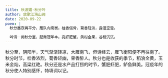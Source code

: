 ```yaml
---
title: 秋波媚·秋分吟
author: 放歌江海山阙
date: 2020-09-22
poem: |
  秋分昼夜再平分，雁队向南衡。桂香侵骨，菊香轻淡，露湿空澄。

  吟诗一阙秋分至，起舞冠年丰。亮虾肥蟹，黄柑金果，谷穗沉沉。
---
```


秋分至，阴阳半，天气渐渐转凉，大雁南飞，但诗经云，雁飞衡阳便不再往南了。秋分时节，桂香浓烈，菊香轻幽，果香醉人。秋分也是收获的季节，稻浪金黄，玉米金灿，高梁红艳。秋分还是水产品打捞的时节，蟹肥虾肥，鲈鱼鲜美。冠疫年的秋分使人特别感怀，特填词以记。
